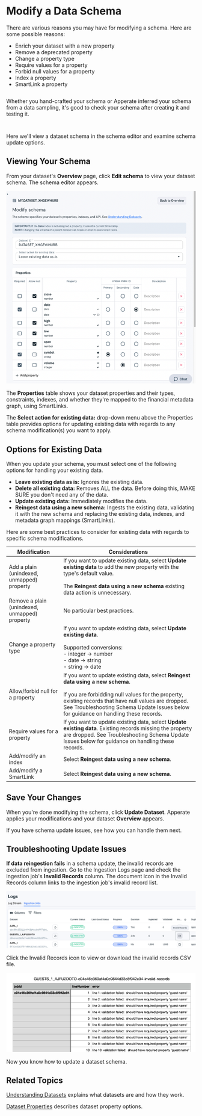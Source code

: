 # Modify a Data Schema

There are various reasons you may have for modifying a schema. Here are some possible reasons:

- Enrich your dataset with a new property
- Remove a deprecated property
- Change a property type
- Require values for a property
- Forbid null values for a property
- Index a property
- SmartLink a property

``` {note} You can also rename the dataset.
```

Whether you hand-crafted your schema or Apperate inferred your schema from a data sampling, it's good to check your schema after creating it and testing it.

``` {warning} Changing the schema of a parent dataset can break or alter its associated views.
```

``` {important} If you update your schema, it's best to update it early.
```

Here we'll view a dataset schema in the schema editor and examine schema update options.

## Viewing Your Schema

From your dataset's **Overview** page, click **Edit schema** to view your dataset schema. The schema editor appears.

![](./updating-a-dataset-schema/modify-schema-page.png)

The **Properties** table shows your dataset properties and their types, constraints, indexes, and whether they're mapped to the financial metadata graph, using SmartLinks.

The **Select action for existing data:** drop-down menu above the Properties table provides options for updating existing data with regards to any schema modification(s) you want to apply.

## Options for Existing Data

When you update your schema, you must select one of the following options for handling your existing data.

- **Leave existing data as is:** Ignores the existing data.
- **Delete all existing data:** Removes ALL the data. Before doing this, MAKE SURE you don't need any of the data. 
- **Update existing data:** Immediately modifies the data.
- **Reingest data using a new schema:** Ingests the existing data, validating it with the new schema and replacing the existing data, indexes, and metadata graph mappings (SmartLinks).

Here are some best practices to consider for existing data with regards to specific schema modifications.

| Modification | Considerations |
| --- | --- |
| Add a plain (unindexed, unmapped) property | If you want to update existing data, select **Update existing data** to add the new property with the type's default value.<br><br>The **Reingest data using a new schema** existing data action is unnecessary. |
| Remove a plain (unindexed, unmapped) property | No particular best practices. |
| Change a property type | If you want to update existing data, select **Update existing data**.<br><br>Supported conversions:<br>- integer &rarr; number<br>- date &rarr; string<br>- string &rarr; date |
| Allow/forbid null for a property | If you want to update existing data, select **Reingest data using a new schema**.<br><br>If you are forbidding null values for the property, existing records that have null values are dropped. See Troubleshooting Schema Update Issues below for guidance on handling these records. |
| Require values for a property | If you want to update existing data, select **Update existing data**. Existing records missing the property are dropped. See Troubleshooting Schema Update Issues below for guidance on handling these records. |
| Add/modify an index | Select **Reingest data using a new schema**. |
| Add/modify a SmartLink | Select **Reingest data using a new schema**. |

## Save Your Changes

When you're done modifying the schema, click **Update Dataset**. Apperate applies your modifications and your dataset **Overview** appears.

If you have schema update issues, see how you can handle them next.

## Troubleshooting Update Issues

**If data reingestion fails** in a schema update, the invalid records are excluded from ingestion. Go to the Ingestion Logs page and check the ingestion job's **Invalid Records** column. The document icon in the Invalid Records column links to the ingestion job's invalid record list.

![invalid-records-1.png](./updating-a-dataset-schema/invalid-records-1.png)

Click the Invalid Records icon to view or download the invalid records CSV file.

![](./updating-a-dataset-schema/invalid-records-csv.png)

Now you know how to update a dataset schema.

## Related Topics

[Understanding Datasets](./understanding-datasets.md) explains what datasets are and how they work.

[Dataset Properties](../reference/dataset-properties.md) describes dataset property options.